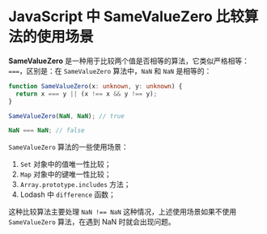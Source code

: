 # JavaScript 中 SameValueZero 比较算法的使用场景

**SameValueZero** 是一种用于比较两个值是否相等的算法，它类似严格相等：`===`，区别是：在 `SameValueZero` 算法中，`NaN` 和 `NaN` 是相等的：

```ts
function SameValueZero(x: unknown, y: unknown) {
  return x === y || (x !== x && y !== y);
}

SameValueZero(NaN, NaN); // true

NaN === NaN; // false
```

`SameValueZero` 算法的一些使用场景：

1. `Set` 对象中的值唯一性比较；
2. `Map` 对象中的键唯一性比较；
3. `Array.prototype.includes` 方法；
4. Lodash 中 `difference` 函数；

这种比较算法主要处理 `NaN !== NaN` 这种情况，上述使用场景如果不使用 `SameValueZero` 算法，在遇到 NaN 时就会出现问题。
